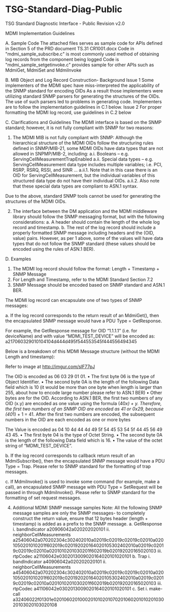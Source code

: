 # TSG-Standard-Diag-Public
TSG Standard Diagnostic Interface - Public
Revision v2.0


MDMI Implementation Guidelines

A. Sample Code
The attached files serves as sample code for APIs defined in Section 5 of the PRD document TS.31 CR1001.docx
Code in "mdmi_sample_subscribe.c" is most commonly used method of obtaining log records from the component being logged
Code is "mdmi_sample_setgetinvoke.c" provides sample for other APIs such as MdmiGet, MdmiSet and MdmiInvoke

B. MIB Object and Log Record Construction- Background
Issue 1
Some implementers of the MDMI spec have miss-interpreted the applicability of the SNMP standard for encoding OIDs
As a result those implementers were utilizing standard SNMP parsers for generating the structures of the OIDs.  The use of such parsers led to problems in generating code.
Implementers are to follow the implementation guidelines in C.1 below.
Issue 2
For proper formatting the MDMI log record, use guidelines in C.2 below

C. Clarifications and Guidelines
The MDMI interface is based on the SNMP standard; however, it is not fully compliant with SNMP for two reasons:

1. The MDMI MIB is not fully compliant with SNMP:
Although the hierarchical structure of the MDMI OIDs follow the structuring rules defined in SNMP/MIB-21, some MDMI OIDs have data types that are not allowed in SNPMP/MIB-2, including:
a.i. Booleans – e.g. ServingCellMeasurementTrapEnabled
a.ii. Special data types – e.g. ServingCellMeasurement data type includes multiple variables; i.e. PCI, RSRP, RSRQ, RSSI, and SINR …
a.ii.1. Note that in this case there is an OID for ServingCellMeasurement, but the individual variables of this structured data type do not have their individual OIDs.
a.ii.2. Also note that these special data types are compliant to ASN.1 syntax.

Due to the above, standard SNMP tools cannot be used for generating the structures of the MDMI OIDs. 

2. The interface between the DM application and the MDMI middleware library should follow the SNMP messaging format, but with the following considerations:
a. A header should contain the length of the whole log record and timestamp.
b. The rest of the log record should include a properly formatted SNMP message including headers and the (OID, value) pairs. However, as per 1 above, some of the values will have data types that do not follow the SNMP standard (these values should be encoded using the rules of ASN.1 BER).

D. Examples

1. The MDMI log record should follow the format: Length + Timestamp + SNMP Message 
2. For Length and Timestamp, refer to the MDMI Standard Section 7.2
3. SNMP Message should be encoded based on SNMP standard and ASN.1 BER.

The MDMI log record can encapsulate one of two types of SNMP messages:

a. If the log record corresponds to the return result of an MdmiGet(), then the encapsulated SNMP message would have a PDU Type = GetResponse.

For example, the GetResponse message for OID “1.1.1.1” (i.e. for deviceName) and with value “MDMI_TEST_DEVICE” will be encoded as: a217060329010104104d444d495f544553545f444556494345

Below is a breakdown of this MDMI Message structure (without the MDMI Length and timestamp):

Refer to image at http://imgur.com/slF77pJ

The OID is encoded as 06 03 29 01 01. 
•	The first byte 06 is the type of Object Identifier.
•	The second byte 0A is the length of the following Data field which is 10 (it would be more than one byte when length is larger than 255, about how to encode large number please refer to ASN.1 BER)
•	Other bytes are for the OID. According to ASN.1 BER, the first two numbers of any OID (x.y) are encoded as one value using the formula (40*x) + y. Therefore, the first two numbers of an SNMP OID are encoded as 41 or 0x29, because (40*1) + 1 = 41. After the first two numbers are encoded, the subsequent numbers in the OID are each encoded as one or more bytes

The Value is encoded as 04 10 4d 44 4d 49 5f 54 45 53 54 5f 44 45 56 49 43 45.
•	The first byte 04 is the type of Octet String.
•	The second byte 0A is the length of the following Data field which is 16.
•	The value of the octet string of “MDMI_TEST_DEVICE”.

b. If the log record corresponds to callback return result of an MdmiSubscribe(), then the encapsulated SNMP message would have a PDU Type = Trap.  Please refer to SNMP standard for the formatting of trap messages.

c.	If MdmiInvoke() is used to invoke some command (for example, make a call), an encapsulated SNMP message with PDU Type = SetRequest will be passed in through MdmiInvoke(). Please refer to SNMP standard for the formatting of set request messages.

4. Additional MDMI SNMP message samples
Note: All the following SNMP message samples are only the SNMP messages- to completely construct the return value, ensure that 12 bytes header (length + timestamp) is added as a prefix  to the SNMP message.
a.	GetResponse
i.	bandIndicator
	a20906042a020202020101
ii.	neighborCellMeasurements
	a25406042a070202304c302402010a02019c02019c02019c02010a0201050201010201f602019c020192020164020105302402010a02019c02019c02019c02010a0201010201030201f602019b020192020165020103
iii.	rtpCodec
	a21106042e0302013009020164020101020101
b.	Trap
i.	bandIndicator
	a40906042a020202020101
ii.	neighborCellMeasurements
	a45406042a070202304c302402010a02019c02019c02019c02010a0201050201010201f602019c020192020164020105302402010a02019c02019c02019c02010a0201010201030201f602019b020192020165020103
iii.	rtpCodec
	a41106042e0302013009020164020101020101
c.	Set
i.	make-call
	a32406022f01301e020106020100020101020107020106020101020103020103020103020108


